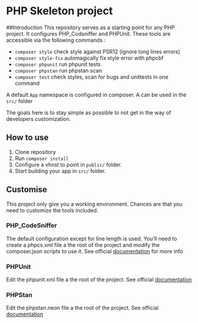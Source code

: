 # PHP Skeleton project

##Introduction
This repository serves as a starting point for any PHP project.
It configures PHP_Codsniffer and PHPUnit.
These tools are accessible via the following commands : 
* `composer style` check style against PSR12 (ignore long lines errors) 
* `composer style-fix` automagically fix style error with phpcbf
* `composer phpunit` run phpunit tests
* `composer phpstan` run phpstan scan
* `composer test` check styles, scan for bugs and unittests in one command

A default `App` namespace is configured in composer. A can be used in the `src/` folder

The goals here is to stay simple as possible to not get in the way of developers customization.

## How to use

1. Clone repository
2. Run `composer install`
3. Configure a vhost to point in `public/` folder.
4. Start building your app in `src/` folder.

## Customise

This project only give you a working environment. Chances are that you need to customize the tools included.

### PHP_CodeSniffer
The default configuration except for line length is used. You'll need to create a phpcs.xml file a the root of the project and modify the composer.json scripts to use it.
See official [documentation](https://github.com/squizlabs/PHP_CodeSniffer/wiki/Advanced-Usage#using-a-default-configuration-file) for more info

### PHPUnit
Edit the phpunit.xml file a the root of the project. See official [documentation](https://phpunit.de/manual/6.5/en/appendixes.configuration.html)

### PHPStan
Edit the phpstan.neon file a the root of the project. See official [documentation](https://phpstan.org/config-reference)